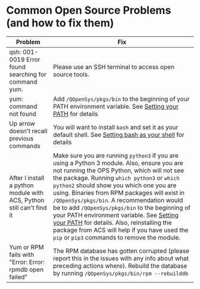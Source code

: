 # Common Open Source Problems (and how to fix them)

Problem  | Fix
------------- | -------------
qsh: 001-0019 Error found searching for command yum.  | Please use an SSH terminal to access open source tools. 
yum: command not found | Add `/QOpenSys/pkgs/bin` to the beginning of your PATH environment variable. See [Setting your PATH](SETTING_PATH.md) for details
Up arrow doesn't recall previous commands | You will want to install `bash` and set it as your default shell. See [Setting bash as your shell](SETTING_BASH.md) for details
After I install a python module with ACS, Python still can't find it | Make sure you are running `python3` if you are using a Python 3 module. Also, ensure you are not running the OPS Python, which will not see the package. Running `which python3` or `which python2` should show you which one you are using. Binaries from RPM packages will exist in `/QOpenSys/pkgs/bin`. A recommendation would be to add `/QOpenSys/pkgs/bin` to the beginning of your PATH environment variable. See [Setting your PATH](SETTING_PATH.md) for details. Also, reinstalling the package from ACS will help if you have used the `pip` or `pip3` commands to remove the module.
Yum or RPM fails with "Error: Error: rpmdb open failed" | The RPM database has gotten corrupted (please report this in the issues with any info about what preceding actions where). Rebuild the database by running `/QOpenSys/pkgs/bin/rpm --rebuilddb`
